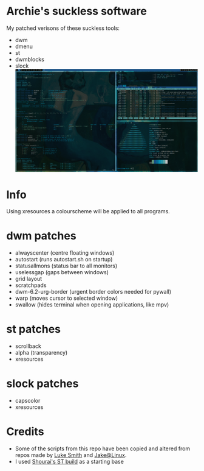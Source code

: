 # Archie's suckless software
My patched verisons of these suckless tools:
- dwm
- dmenu 
- st
- dwmblocks
- slock 
![Screenshot](screenshot.png "Screenshot")
# Info
Using xresources a colourscheme will be applied to all programs.
# dwm patches
- alwayscenter (centre floating windows)
- autostart (runs autostart.sh on startup)
- statusallmons (status bar to all monitors)
- uselessgap (gaps between windows)
- grid layout
- scratchpads
- dwm-6.2-urg-border (urgent border colors needed for pywall)
- warp (moves cursor to selected window)
- swallow (hides terminal when opening applications, like mpv)
# st patches
 - scrollback
 - alpha (transparency)
 - xresources
# slock patches
- capscolor
- xresources
# Credits
- Some of the scripts from this repo have been copied and altered from repos made by [Luke Smith](https://github.com/lukesmithxyz) and [Jake@Linux](https://github.com/jdpedersen1).
- I used [Shourai's ST build](https://github.com/Shourai/st) as a starting base
